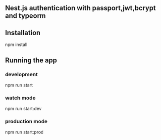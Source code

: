 ## Nest.js authentication with passport,jwt,bcrypt and typeorm

## Installation
npm install

## Running the app

### development
npm run start

### watch mode
npm run start:dev

### production mode
npm run start:prod